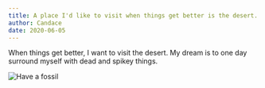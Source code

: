 ```yaml
---
title: A place I'd like to visit when things get better is the desert. 
author: Candace
date: 2020-06-05
---
```


When things get better, I want to visit the desert. My dream is to one day surround myself with dead and spikey things.

![Have a fossil](https://cdn.mos.cms.futurecdn.net/CckkMeAJRTfYN2sPJeqvxC-320-80.jpg)

